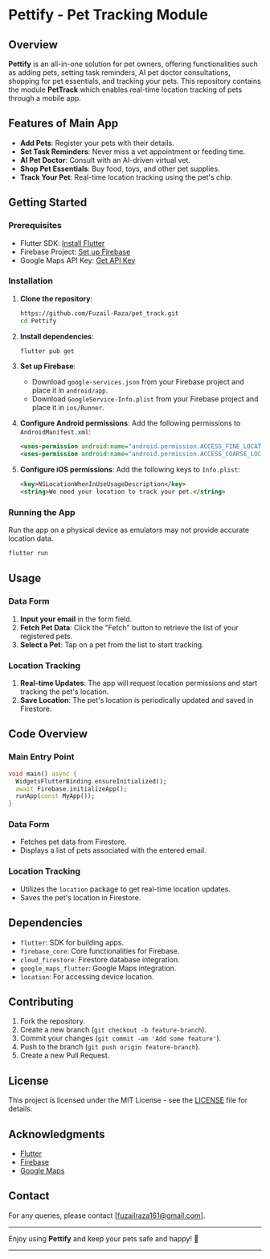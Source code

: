 # Pettify - Pet Tracking Module

## Overview
**Pettify** is an all-in-one solution for pet owners, offering functionalities such as adding pets, setting task reminders, AI pet doctor consultations, shopping for pet essentials, and tracking your pets. This repository contains the module **PetTrack** which enables real-time location tracking of pets through a mobile app.

## Features of Main App
- **Add Pets**: Register your pets with their details.
- **Set Task Reminders**: Never miss a vet appointment or feeding time.
- **AI Pet Doctor**: Consult with an AI-driven virtual vet.
- **Shop Pet Essentials**: Buy food, toys, and other pet supplies.
- **Track Your Pet**: Real-time location tracking using the pet's chip.

## Getting Started

### Prerequisites
- Flutter SDK: [Install Flutter](https://flutter.dev/docs/get-started/install)
- Firebase Project: [Set up Firebase](https://firebase.google.com/docs/flutter/setup)
- Google Maps API Key: [Get API Key](https://developers.google.com/maps/gmp-get-started)

### Installation

1. **Clone the repository**:
   ```bash
   https://github.com/Fuzail-Raza/pet_track.git
   cd Pettify
   ```

2. **Install dependencies**:
   ```bash
   flutter pub get
   ```

3. **Set up Firebase**:
    - Download `google-services.json` from your Firebase project and place it in `android/app`.
    - Download `GoogleService-Info.plist` from your Firebase project and place it in `ios/Runner`.

4. **Configure Android permissions**:
   Add the following permissions to `AndroidManifest.xml`:
   ```xml
   <uses-permission android:name="android.permission.ACCESS_FINE_LOCATION" />
   <uses-permission android:name="android.permission.ACCESS_COARSE_LOCATION" />
   ```

5. **Configure iOS permissions**:
   Add the following keys to `Info.plist`:
   ```xml
   <key>NSLocationWhenInUseUsageDescription</key>
   <string>We need your location to track your pet.</string>
   ```

### Running the App
Run the app on a physical device as emulators may not provide accurate location data.

```bash
flutter run
```

## Usage

### Data Form
1. **Input your email** in the form field.
2. **Fetch Pet Data**: Click the "Fetch" button to retrieve the list of your registered pets.
3. **Select a Pet**: Tap on a pet from the list to start tracking.

### Location Tracking
1. **Real-time Updates**: The app will request location permissions and start tracking the pet's location.
2. **Save Location**: The pet's location is periodically updated and saved in Firestore.

## Code Overview

### Main Entry Point
```dart
void main() async {
  WidgetsFlutterBinding.ensureInitialized();
  await Firebase.initializeApp();
  runApp(const MyApp());
}
```

### Data Form
- Fetches pet data from Firestore.
- Displays a list of pets associated with the entered email.

### Location Tracking
- Utilizes the `location` package to get real-time location updates.
- Saves the pet's location in Firestore.

## Dependencies

- `flutter`: SDK for building apps.
- `firebase_core`: Core functionalities for Firebase.
- `cloud_firestore`: Firestore database integration.
- `google_maps_flutter`: Google Maps integration.
- `location`: For accessing device location.

## Contributing

1. Fork the repository.
2. Create a new branch (`git checkout -b feature-branch`).
3. Commit your changes (`git commit -am 'Add some feature'`).
4. Push to the branch (`git push origin feature-branch`).
5. Create a new Pull Request.

## License

This project is licensed under the MIT License - see the [LICENSE](LICENSE) file for details.

## Acknowledgments

- [Flutter](https://flutter.dev/)
- [Firebase](https://firebase.google.com/)
- [Google Maps](https://developers.google.com/maps/)

## Contact

For any queries, please contact [fuzailraza161@gmail.com].

---

Enjoy using **Pettify** and keep your pets safe and happy! 🐾

---
